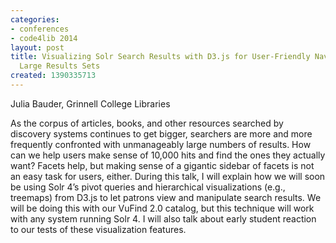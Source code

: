 ```yaml
---
categories:
- conferences
- code4lib 2014
layout: post
title: Visualizing Solr Search Results with D3.js for User-Friendly Navigation of
  Large Results Sets
created: 1390335713
---
```

Julia Bauder, Grinnell College Libraries

As the corpus of articles, books, and other resources searched by discovery systems continues to get bigger, searchers are more and more frequently confronted with unmanageably large numbers of results. How can we help users make sense of 10,000 hits and find the ones they actually want? Facets help, but making sense of a gigantic sidebar of facets is not an easy task for users, either. During this talk, I will explain how we will soon be using Solr 4’s pivot queries and hierarchical visualizations (e.g., treemaps) from D3.js to let patrons view and manipulate search results. We will be doing this with our VuFind 2.0 catalog, but this technique will work with any system running Solr 4. I will also talk about early student reaction to our tests of these visualization features.
